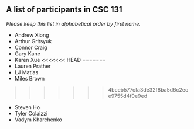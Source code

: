 A list of participants in CSC 131
---------------------------------

*Please keep this list in alphabetical order by first name.*

* Andrew Xiong
* Arthur Gritsyuk
* Connor Craig
* Gary Kane
* Karen Xue
<<<<<<< HEAD 
=======
* Lauren Prather
* LJ Matias
* Miles Brown
>>>>>>> 4bceb577cfa3de32f8ba5d6c2ece9755d4f0e9ed
* Steven Ho
* Tyler Colaizzi
* Vadym Kharchenko
